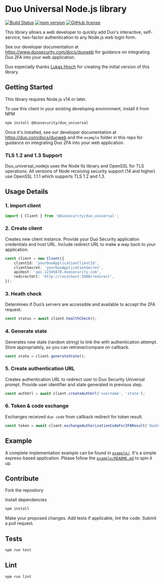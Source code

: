 # Duo Universal Node.js library

[![Build Status](https://github.com/duosecurity/duo_universal_nodejs/workflows/Node.js%20CI/badge.svg)](https://github.com/duosecurity/duo_universal_nodejs/actions/workflows/nodejs-ci.yml)
[![npm version](https://badge.fury.io/js/@duosecurity%2Fduo_universal.svg)](https://badge.fury.io/js/@duosecurity%2Fduo_universal)
[![GitHub license](https://img.shields.io/github/license/duosecurity/duo_universal_nodejs)](https://github.com/duosecurity/duo_universal_nodejs/blob/main/LICENSE)

This library allows a web developer to quickly add Duo's interactive, self-service, two-factor authentication to any Node.js web login form.

See our developer documentation at https://www.duosecurity.com/docs/duoweb for guidance on integrating Duo 2FA into your web application.

Duo especially thanks [Lukas Hroch](https://github.com/lukashroch) for creating the initial version of this library.

## Getting Started

This library requires Node.js v14 or later.

To use this client in your existing developing environment, install it from NPM

```sh
npm install @duosecurity/duo_universal
```

Once it's installed, see our developer documentation at https://duo.com/docs/duoweb and the `example` folder in this repo for guidance on integrating Duo 2FA into your web application.

### TLS 1.2 and 1.3 Support

Duo_universal_nodejs uses the Node tls library and OpenSSL for TLS operations. All versions of Node receiving security support (14 and higher) use OpenSSL 1.1.1 which supports TLS 1.2 and 1.3.

## Usage Details

### 1. Import client

```ts
import { Client } from '@duosecurity/duo_universal';
```

### 2. Create client

Creates new client instance. Provide your Duo Security application credentials and host URL. Include redirect URL to make a way back to your application.

```ts
const client = new Client({
    clientId: 'yourDuoApplicationClientId',
    clientSecret: 'yourDuoApplicationSecret',
    apiHost: 'api-12345678.duosecurity.com',
    redirectUrl: 'http://localhost:3000/redirect',
});
```

### 3. Heath check

Determines if Duo’s servers are accessible and available to accept the 2FA request.

```ts
const status = await client.healthCheck();
```

### 4. Generate state

Generates new state (random string) to link the with authentication attempt. Store appropriately, so you can retrieve/compare on callback.

```ts
const state = client.generateState();
```

### 5. Create authentication URL

Creates authentication URL to redirect user to Duo Security Universal prompt. Provide user identifier and state generated in previous step.

```ts
const authUrl = await client.createAuthUrl('username', 'state');
```

### 6. Token & code exchange

Exchanges received `duo code` from callback redirect for token result.

```ts
const token = await client.exchangeAuthorizationCodeFor2FAResult('duoCode', 'username');
```

## Example

A complete implementation example can be found in [`example/`](/example).
It's a simple express-based application.
Please follow the [`example/README.md`](/example/README.md) to spin it up.

## Contribute

Fork the repository

Install dependencies

```sh
npm install
```

Make your proposed changes. Add tests if applicable, lint the code. Submit a pull request.

## Tests

```sh
npm run test
```

## Lint

```sh
npm run lint
```
